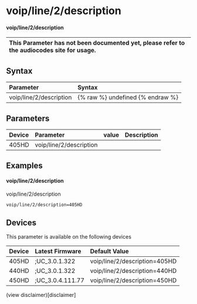 ﻿---
description: voip/line/2/description
search:
    keywords: ['voip','line','2','description']
---

# voip/line/2/description

#### voip/line/2/description


| This Parameter has not been documented yet, please refer to the audiocodes site for usage.  |
| :--- |

## Syntax
| Parameter | Syntax |
| :--- | :--- |
|voip/line/2/description | {% raw %} undefined {% endraw %} |

## Parameters
|Device|Parameter|value|Description|
|:---|:---|:---|:---|
| 405HD | voip/line/2/description |  |  |

## Examples
#### voip/line/2/description

voip/line/2/description

```
voip/line/2/description=405HD
```

## Devices
This parameter is available on the following devices

| Device | Latest Firmware | Default Value |
|:---|:---|:---|
| 405HD | ;UC_3.0.1.322 | voip/line/2/description=405HD 
| 440HD | ;UC_3.0.1.322 | voip/line/2/description=440HD 
| 450HD | ;UC_3.0.4.111.77 | voip/line/2/description=450HD 

(view disclaimer)[disclaimer]
